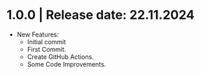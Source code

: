 1.0.0	|	Release date: **22.11.2024**
============================================
* New Features:
  - Initial commit
  - First Commit.
  - Create GitHub Actions.
  - Some Code Improvements.


